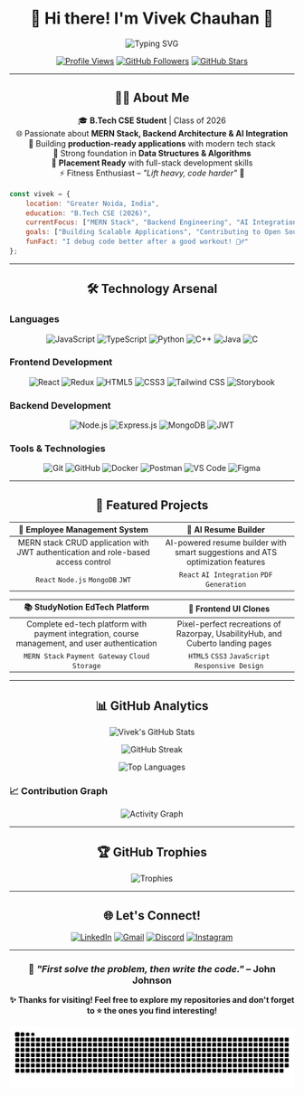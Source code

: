 # <div align="center">🚀 Hi there! I'm **Vivek Chauhan** 👋</div>

<div align="center">
  <img src="https://readme-typing-svg.herokuapp.com?font=Fira+Code&pause=1000&color=58A6FF&center=true&vCenter=true&width=600&lines=Full-Stack+MERN+Developer;Backend+Engineering+Enthusiast;AI+Integration+Specialist;Problem+Solver+%26+Code+Optimizer" alt="Typing SVG" />
</div>

<div align="center">
  
[![Profile Views](https://komarev.com/ghpvc/?username=Vivek004&label=Profile%20Views&color=58A6FF&style=for-the-badge)](https://github.com/Vivek004)
[![GitHub Followers](https://img.shields.io/github/followers/Vivek004?label=Followers&style=for-the-badge&color=58A6FF)](https://github.com/Vivek004?tab=followers)
[![GitHub Stars](https://img.shields.io/github/stars/Vivek004?label=Stars&style=for-the-badge&color=58A6FF)](https://github.com/Vivek004)

</div>

---

## <div align="center">🧑‍🚀 About Me</div>

<div align="center">
  
🎓 **B.Tech CSE Student** | Class of 2026  
🌐 Passionate about **MERN Stack, Backend Architecture & AI Integration**  
🚀 Building **production-ready applications** with modern tech stack  
🧩 Strong foundation in **Data Structures & Algorithms**  
💼 **Placement Ready** with full-stack development skills  
⚡ Fitness Enthusiast – *"Lift heavy, code harder"* 💪  

</div>

```javascript
const vivek = {
    location: "Greater Noida, India",
    education: "B.Tech CSE (2026)",
    currentFocus: ["MERN Stack", "Backend Engineering", "AI Integration"],
    goals: ["Building Scalable Applications", "Contributing to Open Source"],
    funFact: "I debug code better after a good workout! 🏋️‍♂️"
};
```

---

## <div align="center">🛠️ Technology Arsenal</div>

### **Languages**
<div align="center">
  
![JavaScript](https://img.shields.io/badge/JavaScript-F7DF1E?style=for-the-badge&logo=javascript&logoColor=black)
![TypeScript](https://img.shields.io/badge/TypeScript-007ACC?style=for-the-badge&logo=typescript&logoColor=white)
![Python](https://img.shields.io/badge/Python-3776AB?style=for-the-badge&logo=python&logoColor=white)
![C++](https://img.shields.io/badge/C++-00599C?style=for-the-badge&logo=cplusplus&logoColor=white)
![Java](https://img.shields.io/badge/Java-ED8B00?style=for-the-badge&logo=openjdk&logoColor=white)
![C](https://img.shields.io/badge/C-A8B9CC?style=for-the-badge&logo=c&logoColor=black)

</div>

### **Frontend Development**
<div align="center">
  
![React](https://img.shields.io/badge/React-20232A?style=for-the-badge&logo=react&logoColor=61DAFB)
![Redux](https://img.shields.io/badge/Redux-593D88?style=for-the-badge&logo=redux&logoColor=white)
![HTML5](https://img.shields.io/badge/HTML5-E34F26?style=for-the-badge&logo=html5&logoColor=white)
![CSS3](https://img.shields.io/badge/CSS3-1572B6?style=for-the-badge&logo=css3&logoColor=white)
![Tailwind CSS](https://img.shields.io/badge/Tailwind_CSS-38B2AC?style=for-the-badge&logo=tailwind-css&logoColor=white)
![Storybook](https://img.shields.io/badge/Storybook-FF4785?style=for-the-badge&logo=storybook&logoColor=white)

</div>

### **Backend Development**
<div align="center">
  
![Node.js](https://img.shields.io/badge/Node.js-43853D?style=for-the-badge&logo=node.js&logoColor=white)
![Express.js](https://img.shields.io/badge/Express.js-404D59?style=for-the-badge&logo=express&logoColor=white)
![MongoDB](https://img.shields.io/badge/MongoDB-4EA94B?style=for-the-badge&logo=mongodb&logoColor=white)
![JWT](https://img.shields.io/badge/JWT-black?style=for-the-badge&logo=JSON%20web%20tokens)

</div>

### **Tools & Technologies**
<div align="center">
  
![Git](https://img.shields.io/badge/Git-F05032?style=for-the-badge&logo=git&logoColor=white)
![GitHub](https://img.shields.io/badge/GitHub-100000?style=for-the-badge&logo=github&logoColor=white)
![Docker](https://img.shields.io/badge/Docker-2496ED?style=for-the-badge&logo=docker&logoColor=white)
![Postman](https://img.shields.io/badge/Postman-FF6C37?style=for-the-badge&logo=postman&logoColor=white)
![VS Code](https://img.shields.io/badge/VS_Code-0078D4?style=for-the-badge&logo=visual%20studio%20code&logoColor=white)
![Figma](https://img.shields.io/badge/Figma-F24E1E?style=for-the-badge&logo=figma&logoColor=white)

</div>

---

## <div align="center">🚀 Featured Projects</div>

<div align="center">

| 🏢 **Employee Management System** | 🤖 **AI Resume Builder** |
|:---:|:---:|
| MERN stack CRUD application with JWT authentication and role-based access control | AI-powered resume builder with smart suggestions and ATS optimization features |
| `React` `Node.js` `MongoDB` `JWT` | `React` `AI Integration` `PDF Generation` |

| 📚 **StudyNotion EdTech Platform** | 🎨 **Frontend UI Clones** |
|:---:|:---:|
| Complete ed-tech platform with payment integration, course management, and user authentication | Pixel-perfect recreations of Razorpay, UsabilityHub, and Cuberto landing pages |
| `MERN Stack` `Payment Gateway` `Cloud Storage` | `HTML5` `CSS3` `JavaScript` `Responsive Design` |

</div>

---

## <div align="center">📊 GitHub Analytics</div>

<div align="center">
  
![Vivek's GitHub Stats](https://github-readme-stats.vercel.app/api?username=Vivek004&show_icons=true&theme=github_dark&hide_border=true&include_all_commits=true&count_private=true&custom_title=GitHub%20Statistics)

![GitHub Streak](https://streak-stats.demolab.com/?user=Vivek004&theme=github-dark-blue&hide_border=true)

</div>

<div align="center">

![Top Languages](https://github-readme-stats.vercel.app/api/top-langs/?username=Vivek004&layout=compact&theme=github_dark&hide_border=true&langs_count=8&custom_title=Most%20Used%20Languages)

</div>

### **📈 Contribution Graph**
<div align="center">
  
![Activity Graph](https://github-readme-activity-graph.vercel.app/graph?username=Vivek004&bg_color=0d1117&color=58a6ff&line=58a6ff&point=ffffff&area=true&hide_border=true)

</div>

---

## <div align="center">🏆 GitHub Trophies</div>

<div align="center">
  
![Trophies](https://github-profile-trophy.vercel.app/?username=Vivek004&theme=github_dark&no-frame=true&row=1&column=6)

</div>

---

## <div align="center">🌐 Let's Connect!</div>

<div align="center">
  
[![LinkedIn](https://img.shields.io/badge/LinkedIn-0077B5?style=for-the-badge&logo=linkedin&logoColor=white)](https://linkedin.com/in/vivek004)
[![Gmail](https://img.shields.io/badge/Gmail-D14836?style=for-the-badge&logo=gmail&logoColor=white)](mailto:er.vivekchauhan1@gmail.com)
[![Discord](https://img.shields.io/badge/Discord-7289DA?style=for-the-badge&logo=discord&logoColor=white)](https://discord.com/users/vivek004)
[![Instagram](https://img.shields.io/badge/Instagram-E4405F?style=for-the-badge&logo=instagram&logoColor=white)](https://instagram.com/chauhan_vivek004)

</div>

---

<div align="center">
  
### 💭 *"First solve the problem, then write the code."* – John Johnson

**✨ Thanks for visiting! Feel free to explore my repositories and don't forget to ⭐ the ones you find interesting!**

![Snake animation](https://raw.githubusercontent.com/Platane/snk/output/github-contribution-grid-snake-dark.svg)

</div>
